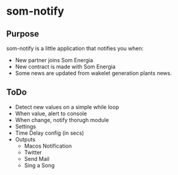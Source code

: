 # som-notify

## Purpose

som-notify is a little application that notifies you when:

* New partner joins Som Energia
* New contract is made with Som Energia
* Some news are updated from wakelet generation plants news.

## ToDo

- Detect new values on a simple while loop
- When value, alert to console
- When change, notify thorugh module
- Settings
- Time Delay config (in secs)
- Outputs
	- Macos Notification
	- Twitter
	- Send Mail
	- Sing a Song


